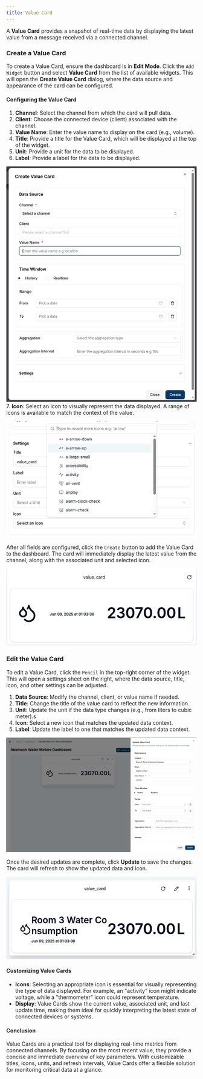 ```yaml
---
title: Value Card
---
```


A **Value Card** provides a snapshot of real-time data by displaying the latest value from a message received via a connected channel.

### Create a Value Card

To create a Value Card, ensure the dashboard is in **Edit Mode**.
Click the `Add Widget` button and select **Value Card** from the list of available widgets. This will open the **Create Value Card** dialog, where the data source and appearance of the card can be configured.

#### Configuring the Value Card

1. **Channel**: Select the channel from which the card will pull data.
2. **Client**: Choose the connected device (client) associated with the channel.
3. **Value Name**: Enter the value name to display on the card (e.g., volume).
4. **Title**: Provide a title for the Value Card, which will be displayed at the top of the widget.
5. **Unit**: Provide a unit for the data to be displayed.
6. **Label**: Provide a label for the data to be displayed.

![Value Card Configuration](../../img/dashboards/create-valuecard.png)
7. **Icon**: Select an icon to visually represent the data displayed. A range of icons is available to match the context of the value.

![Icon Selection](../../img/dashboards/valuecard-icons.png)

After all fields are configured, click the `Create` button to add the Value Card to the dashboard.
The card will immediately display the latest value from the channel, along with the associated unit and selected icon.

![Value Card Created](../../img/dashboards/new-valuecard.png)

### Edit the Value Card

To edit a Value Card, click the `Pencil` in the top-right corner of the widget. This will open a settings sheet on the right, where the data source, title, icon, and other settings can be adjusted.

1. **Data Source**: Modify the channel, client, or value name if needed.
2. **Title**: Change the title of the value card to reflect the new information.
3. **Unit**: Update the unit if the data type changes (e.g., from liters to cubic meter).s
4. **Icon**: Select a new icon that matches the updated data context.
5. **Label**: Update the label to one that matches the updated data context.

![Editing Value Card](../../img/dashboards/edit-valuecard.png)

Once the desired updates are complete, click **Update** to save the changes.
The card will refresh to show the updated data and icon.

![Updated Value Card](../../img/dashboards/edited-valuecard.png)

#### Customizing Value Cards

- **Icons**: Selecting an appropriate icon is essential for visually representing the type of data displayed. For example, an "activity" icon might indicate voltage, while a "thermometer" icon could represent temperature.
- **Display**:  Value Cards show the current value, associated unit, and last update time, making them ideal for quickly interpreting the latest state of connected devices or systems.

#### Conclusion

Value Cards are a practical tool for displaying real-time metrics from connected channels. By focusing on the most recent value, they provide a concise and immediate overview of key parameters. With customizable titles, icons, units, and refresh intervals, Value Cards offer a flexible solution for monitoring critical data at a glance.
